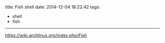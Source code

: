 title: Fish shell
date: 2014-12-04 18:22:42
tags:
- shell
- fish
---

https://wiki.archlinux.org/index.php/Fish
